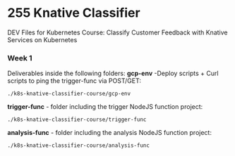 # 255 Knative Classifier
DEV Files for Kubernetes Course: Classify Customer Feedback with Knative Services on Kubernetes


### Week 1
Deliverables inside the following folders:
**gcp-env** -Deploy scripts + Curl scripts to ping the trigger-func via POST/GET:

``
./k8s-knative-classifier-course/gcp-env
``


**trigger-func** - folder including the trigger NodeJS function project:

``
./k8s-knative-classifier-course/trigger-func
``

**analysis-func** - folder including the analysis NodeJS function project:

``
./k8s-knative-classifier-course/analysis-func
``
